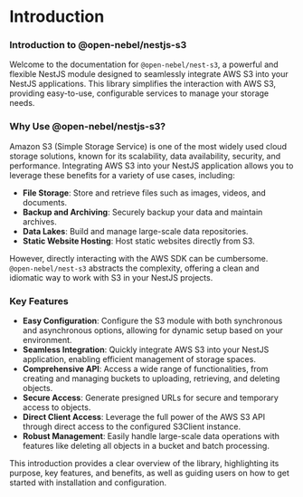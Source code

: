 # Introduction

### Introduction to @open-nebel/nestjs-s3

Welcome to the documentation for `@open-nebel/nest-s3`, a powerful and flexible NestJS module designed to seamlessly integrate AWS S3 into your NestJS applications. This library simplifies the interaction with AWS S3, providing easy-to-use, configurable services to manage your storage needs.

### Why Use @open-nebel/nestjs-s3?

Amazon S3 (Simple Storage Service) is one of the most widely used cloud storage solutions, known for its scalability, data availability, security, and performance. Integrating AWS S3 into your NestJS application allows you to leverage these benefits for a variety of use cases, including:

- **File Storage**: Store and retrieve files such as images, videos, and documents.
- **Backup and Archiving**: Securely backup your data and maintain archives.
- **Data Lakes**: Build and manage large-scale data repositories.
- **Static Website Hosting**: Host static websites directly from S3.

However, directly interacting with the AWS SDK can be cumbersome. `@open-nebel/nest-s3` abstracts the complexity, offering a clean and idiomatic way to work with S3 in your NestJS projects.

### Key Features

- **Easy Configuration**: Configure the S3 module with both synchronous and asynchronous options, allowing for dynamic setup based on your environment.
- **Seamless Integration**: Quickly integrate AWS S3 into your NestJS application, enabling efficient management of storage spaces.
- **Comprehensive API**: Access a wide range of functionalities, from creating and managing buckets to uploading, retrieving, and deleting objects.
- **Secure Access**: Generate presigned URLs for secure and temporary access to objects.
- **Direct Client Access**: Leverage the full power of the AWS S3 API through direct access to the configured S3Client instance.
- **Robust Management**: Easily handle large-scale data operations with features like deleting all objects in a bucket and batch processing.

This introduction provides a clear overview of the library, highlighting its purpose, key features, and benefits, as well as guiding users on how to get started with installation and configuration.
